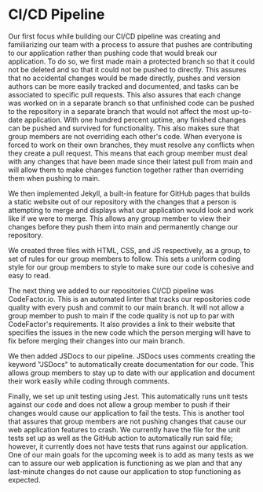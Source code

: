 # CI/CD Pipeline

Our first focus while building our CI/CD pipeline was creating and familiarizing our team with a process to assure that pushes are contributing to our application rather than pushing code that would break our application. To do so, we first made main a protected branch so that it could not be deleted and so that it could not be pushed to directly. This assures that no accidental changes would be made directly, pushes and version authors can be more easily tracked and documented, and tasks can be associated to specific pull requests. This also assures that each change was worked on in a separate branch so that unfinished code can be pushed to the repository in a separate branch that would not affect the most up-to-date application. With one hundred percent uptime, any finished changes can be pushed and survived for functionality. This also makes sure that group members are not overriding each other's code. When everyone is forced to work on their own branches, they must resolve any conflicts when they create a pull request. This means that each group member must deal with any changes that have been made since their latest pull from main and will allow them to make changes function together rather than overriding them when pushing to main.

We then implemented Jekyll, a built-in feature for GitHub pages that builds a static website out of our repository with the changes that a person is attempting to merge and displays what our application would look and work like if we were to merge. This allows any group member to view their changes before they push them into main and permanently change our repository.

We created three files with HTML, CSS, and JS respectively, as a group, to set of rules for our group members to follow. This sets a uniform coding style for our group members to style to make sure our code is cohesive and easy to read.

The next thing we added to our repositories CI/CD pipeline was CodeFactor.io. This is an automated linter that tracks our repositories code quality with every push and commit to our main branch. It will not allow a group member to push to main if the code quality is not up to par with CodeFactor's requirements. It also provides a link to their website that specifies the issues in the new code which the person merging will have to fix before merging their changes into our main branch.

We then added JSDocs to our pipeline. JSDocs uses comments creating the keyword "JSDocs" to automatically create documentation for our code. This allows group members to stay up to date with our application and document their work easily while coding through comments.

Finally, we set up unit testing using Jest. This automatically runs unit tests against our code and does not allow a group member to push if their changes would cause our application to fail the tests. This is another tool that assures that group members are not pushing changes that cause our web application features to crash. We currently have the file for the unit tests set up as well as the GitHub action to automatically run said file; however, it currently does not have tests that runs against our application. One of our main goals for the upcoming week is to add as many tests as we can to assure our web application is functioning as we plan and that any last-minute changes do not cause our application to stop functioning as expected.
